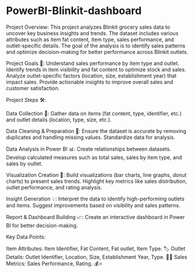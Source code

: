 # PowerBI-Blinkit-dashboard

Project Overview:
This project analyzes Blinkit grocery sales data to uncover key business insights and trends. The dataset includes various attributes such as item fat content, item type, sales performance, and outlet-specific details. The goal of the analysis is to identify sales patterns and optimize decision-making for better performance across Blinkit outlets.

Project Goals 🎯:
Understand sales performance by item type and outlet.
Identify trends in item visibility and fat content to optimize stock and sales.
Analyze outlet-specific factors (location, size, establishment year) that impact sales.
Provide actionable insights to improve overall sales and customer satisfaction.

Project Steps 🛠️:

Data Collection 📂:
Gather data on items (fat content, type, identifier, etc.) and outlet details (location, type, size, etc.).

Data Cleaning & Preparation 🧹:
Ensure the dataset is accurate by removing duplicates and handling missing values.
Standardize data for analysis.

Data Analysis in Power BI 📊:
Create relationships between datasets.
Develop calculated measures such as total sales, sales by item type, and sales by outlet.

Visualization Creation 🎨:
Build visualizations (bar charts, line graphs, donut charts) to present sales trends.
Highlight key metrics like sales distribution, outlet performance, and rating analysis.

Insight Generation 💡:
Interpret the data to identify high-performing outlets and items.
Suggest improvements based on visibility and sales patterns.

Report & Dashboard Building 📈:
Create an interactive dashboard in Power BI for better decision-making.

Key Data Points:

Item Attributes: Item Identifier, Fat Content, Fat outlet, Item Type. 🏷️
Outlet Details: Outlet Identifier, Location, Size, Establishment Year, Type. 🏢📍
Sales Metrics: Sales Performance, Rating. 💰⭐





